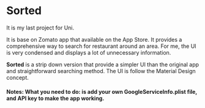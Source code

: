 Sorted
======

It is my last project for Uni.

It is base on Zomato app that available on the App Store. It provides a comprehensive way to search for restaurant around an area. For me, the UI is very condensed and displays a lot of unnecessary information. 

**Sorted** is a strip down version that provide a simpler UI than the original app and straightforward searching method. The UI is follow the Material Design concept.

#### Notes: What you need to do: is add your own GoogleServiceInfo.plist file, and API key to make the app working.

